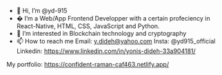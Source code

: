 - 👋 Hi, I’m @yd-915
- � I’m a Web/App Frontend Developper with a certain profeciency in React-Native, HTML, CSS, JavaScript and Python.
- 🌱 I’m interested in Blockchain technology and cryptography
- 📫 How to reach me 
Email: y.dideh@yahoo.com
Insta: @yd915_official
Linkedin: https://www.linkedin.com/in/yonis-dideh-33a904181/

My portfolio: https://confident-raman-caf463.netlify.app/

<!---
yd-915/yd-915 is a ✨ special ✨ repository because its `README.md` (this file) appears on your GitHub profile.
You can click the Preview link to take a look at your changes.
--->
